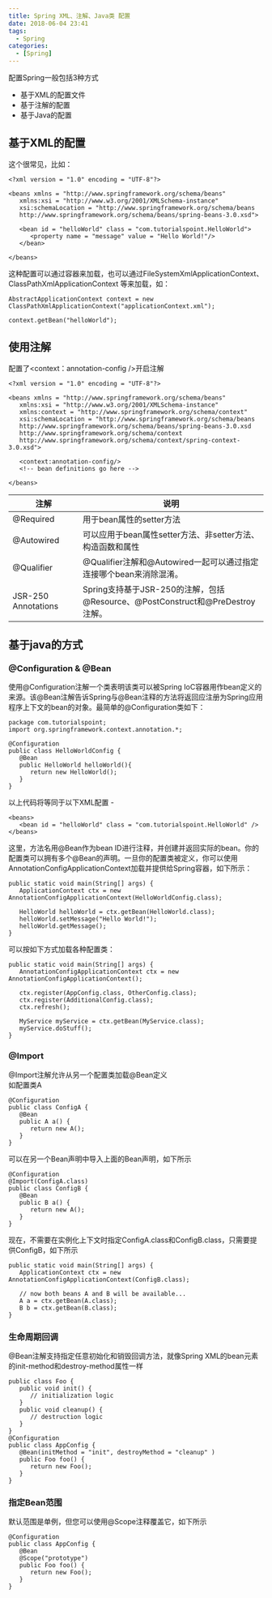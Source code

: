 ```yaml
---
title: Spring XML、注解、Java类 配置
date: 2018-06-04 23:41
tags: 
  - Spring
categories:
  - [Spring]
---
```


配置Spring一般包括3种方式
- 基于XML的配置文件
- 基于注解的配置
- 基于Java的配置


## 基于XML的配置

这个很常见，比如：
```
<?xml version = "1.0" encoding = "UTF-8"?>

<beans xmlns = "http://www.springframework.org/schema/beans"
   xmlns:xsi = "http://www.w3.org/2001/XMLSchema-instance"
   xsi:schemaLocation = "http://www.springframework.org/schema/beans
   http://www.springframework.org/schema/beans/spring-beans-3.0.xsd">

   <bean id = "helloWorld" class = "com.tutorialspoint.HelloWorld">
      <property name = "message" value = "Hello World!"/>
   </bean>

</beans>
```

这种配置可以通过容器来加载，也可以通过FileSystemXmlApplicationContext、ClassPathXmlApplicationContext 等来加载，如：
```
AbstractApplicationContext context = new ClassPathXmlApplicationContext("applicationContext.xml");
        
context.getBean("helloWorld");
```
## 使用注解
配置了<context：annotation-config />开启注解
```
<?xml version = "1.0" encoding = "UTF-8"?>

<beans xmlns = "http://www.springframework.org/schema/beans"
   xmlns:xsi = "http://www.w3.org/2001/XMLSchema-instance"
   xmlns:context = "http://www.springframework.org/schema/context"
   xsi:schemaLocation = "http://www.springframework.org/schema/beans
   http://www.springframework.org/schema/beans/spring-beans-3.0.xsd
   http://www.springframework.org/schema/context
   http://www.springframework.org/schema/context/spring-context-3.0.xsd">

   <context:annotation-config/>
   <!-- bean definitions go here -->

</beans>
```

注解 | 说明
---|---
@Required | 用于bean属性的setter方法
@Autowired | 可以应用于bean属性setter方法、非setter方法、构造函数和属性
@Qualifier | @Qualifier注解和@Autowired一起可以通过指定连接哪个bean来消除混淆。
JSR-250 Annotations | Spring支持基于JSR-250的注解，包括@Resource、@PostConstruct和@PreDestroy注解。




## 基于java的方式

### @Configuration & @Bean

使用@Configuration注解一个类表明该类可以被Spring IoC容器用作bean定义的来源。该@Bean注解告诉Spring与@Bean注释的方法将返回应注册为Spring应用程序上下文的bean的对象。最简单的@Configuration类如下：
```
package com.tutorialspoint;
import org.springframework.context.annotation.*;

@Configuration
public class HelloWorldConfig {
   @Bean 
   public HelloWorld helloWorld(){
      return new HelloWorld();
   }
}
```
以上代码将等同于以下XML配置 -
```
<beans>
   <bean id = "helloWorld" class = "com.tutorialspoint.HelloWorld" />
</beans>
```

这里，方法名用@Bean作为bean ID进行注释，并创建并返回实际的bean。你的配置类可以拥有多个@Bean的声明。一旦你的配置类被定义，你可以使用AnnotationConfigApplicationContext加载并提供给Spring容器，如下所示：
```
public static void main(String[] args) {
   ApplicationContext ctx = new AnnotationConfigApplicationContext(HelloWorldConfig.class);
   
   HelloWorld helloWorld = ctx.getBean(HelloWorld.class);
   helloWorld.setMessage("Hello World!");
   helloWorld.getMessage();
}
```
可以按如下方式加载各种配置类：
```
public static void main(String[] args) {
   AnnotationConfigApplicationContext ctx = new AnnotationConfigApplicationContext();

   ctx.register(AppConfig.class, OtherConfig.class);
   ctx.register(AdditionalConfig.class);
   ctx.refresh();

   MyService myService = ctx.getBean(MyService.class);
   myService.doStuff();
}
```

### @Import
@Import注解允许从另一个配置类加载@Bean定义  
如配置类A
```
@Configuration
public class ConfigA {
   @Bean
   public A a() {
      return new A(); 
   }
}
```
可以在另一个Bean声明中导入上面的Bean声明，如下所示
```
@Configuration
@Import(ConfigA.class)
public class ConfigB {
   @Bean
   public B a() {
      return new A(); 
   }
}
```
现在，不需要在实例化上下文时指定ConfigA.class和ConfigB.class，只需要提供ConfigB，如下所示
```
public static void main(String[] args) {
   ApplicationContext ctx = new AnnotationConfigApplicationContext(ConfigB.class);
   
   // now both beans A and B will be available...
   A a = ctx.getBean(A.class);
   B b = ctx.getBean(B.class);
}

```

### 生命周期回调
@Bean注解支持指定任意初始化和销毁回调方法，就像Spring XML的bean元素的init-method和destroy-method属性一样
```
public class Foo {
   public void init() {
      // initialization logic
   }
   public void cleanup() {
      // destruction logic
   }
}
@Configuration
public class AppConfig {
   @Bean(initMethod = "init", destroyMethod = "cleanup" )
   public Foo foo() {
      return new Foo();
   }
}
```

### 指定Bean范围
默认范围是单例，但您可以使用@Scope注释覆盖它，如下所示
```
@Configuration
public class AppConfig {
   @Bean
   @Scope("prototype")
   public Foo foo() {
      return new Foo();
   }
}
```
